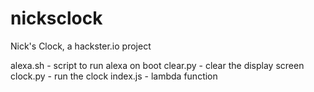 # nicksclock
Nick's Clock, a hackster.io project

alexa.sh - script to run alexa on boot
clear.py - clear the display screen
clock.py - run the clock
index.js - lambda function
